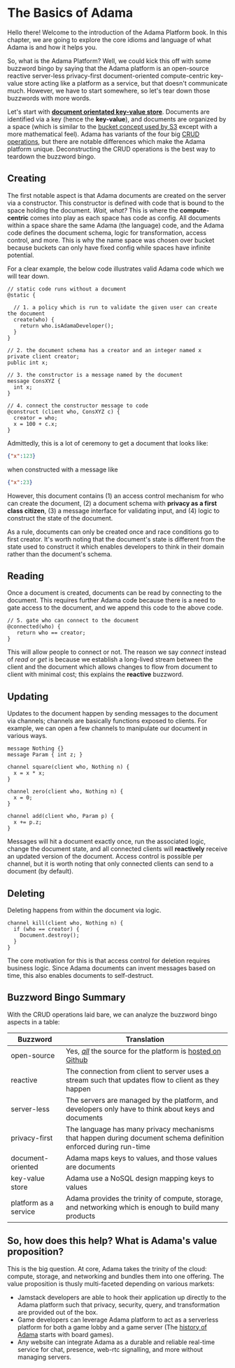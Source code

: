 # The Basics of Adama

Hello there!
Welcome to the introduction of the Adama Platform book.
In this chapter, we are going to explore the core idioms and language of what Adama is and how it helps you.

So, what is the Adama Platform?
Well, we could kick this off with some buzzword bingo by saying that the Adama platform is an open-source reactive server-less privacy-first document-oriented compute-centric key-value store acting like a platform as a service, but that doesn't communicate much.
However, we have to start somewhere, so let's tear down those buzzwords with more words.

Let's start with [**document orientated key-value store**](https://en.wikipedia.org/wiki/Document-oriented_database).
Documents are identified via a key (hence the **key-value**), and documents are organized by a space (which is similar to the [bucket concept used by S3](https://en.wikipedia.org/wiki/Amazon_S3) except with a more mathematical feel).
Adama has variants of the four big [CRUD operations](https://en.wikipedia.org/wiki/Create,_read,_update_and_delete), but there are notable differences which make the Adama platform unique. Deconstructing the CRUD operations is the best way to teardown the buzzword bingo.

## Creating
The first notable aspect is that Adama documents are created on the server via a constructor.
This constructor is defined with code that is bound to the space holding the document.
*Wait, what?*
This is where the **compute-centric** comes into play as each space has code as config. 
All documents within a space share the same Adama (the language) code, and the Adama code defines the document schema, logic for transformation, access control, and more.
This is why the name space was chosen over bucket because buckets can only have fixed config while spaces have infinite potential.

For a clear example, the below code illustrates valid Adama code which we will tear down.

```adama
// static code runs without a document
@static {

  // 1. a policy which is run to validate the given user can create the document
  create(who) {
    return who.isAdamaDeveloper();
  }
}

// 2. the document schema has a creator and an integer named x
private client creator;
public int x;

// 3. the constructor is a message named by the document
message ConsXYZ {
  int x;
}

// 4. connect the constructor message to code
@construct (client who, ConsXYZ c) {
  creator = who;
  x = 100 + c.x;
}
```

Admittedly, this is a lot of ceremony to get a document that looks like:

```json
{"x":123}
```

when constructed with a message like
```json
{"x":23}
```

However, this document contains (1) an access control mechanism for who can create the document, (2) a document schema with **privacy as a first class citizen**, (3) a message interface for validating input, and (4) logic to construct the state of the document.

As a rule, documents can only be created once and race conditions go to first creator. It's worth noting that the document's state is different from the state used to construct it which enables developers to think in their domain rather than the document's schema.

## Reading

Once a document is created, documents can be read by connecting to the document. This requires further Adama code because there is a need to gate access to the document, and we append this code to the above code.

```adama
// 5. gate who can connect to the document
@connected(who) {
   return who == creator;
}
```

This will allow people to connect or not.
The reason we say *connect* instead of *read* or *get* is because we establish a long-lived stream between the client and the document which allows changes to flow from document to client with minimal cost; this explains the **reactive** buzzword.

## Updating

Updates to the document happen by sending messages to the document via channels; channels are basically functions exposed to clients.
For example, we can open a few channels to manipulate our document in various ways.

```adama
message Nothing {}
message Param { int z; }

channel square(client who, Nothing n) {
  x = x * x;
}

channel zero(client who, Nothing n) {
  x = 0;
} 

channel add(client who, Param p) {
  x += p.z;
}
```

Messages will hit a document exactly once, run the associated logic, change the document state, and all connected clients will **reactively** receive an updated version of the document.
Access control is possible per channel, but it is worth noting that only connected clients can send to a document (by default).

## Deleting
Deleting happens from within the document via logic.

```adama
channel kill(client who, Nothing n) {
  if (who == creator) {
    Document.destroy();
  }
}
```

The core motivation for this is that access control for deletion requires business logic. Since Adama documents can invent messages based on time, this also enables documents to self-destruct.

## Buzzword Bingo Summary
With the CRUD operations laid bare, we can analyze the buzzword bingo aspects in a table:

| Buzzword | Translation |
| --- | --- |
| open-source | Yes, _<u>all</u>_ the source for the platform is [hosted on Github](https://github.com/mathgladiator/adama-lang) |
| reactive | The connection from client to server uses a stream such that updates flow to client as they happen |
| server-less | The servers are managed by the platform, and developers only have to think about keys and documents |
| privacy-first | The language has many privacy mechanisms that happen during document schema definition enforced during run-time |
| document-oriented | Adama maps keys to values, and those values are documents |
| key-value store | Adama use a NoSQL design mapping keys to values |
| platform as a service | Adama provides the trinity of compute, storage, and networking which is enough to build many products |

## So, how does this help? What is Adama's value proposition?
This is the big question. At core, Adama takes the trinity of the cloud: compute, storage, and networking and bundles them into one offering. The value proposition is thusly multi-faceted depending on various markets:
* Jamstack developers are able to hook their application up directly to the Adama platform such that privacy, security, query, and transformation are provided out of the box.
* Game developers can leverage Adama platform to act as a serverless platform for both a game lobby and a game server (The [history of Adama](/reference/history.html) starts with board games).
* Any website can integrate Adama as a durable and reliable real-time service for chat, presence, web-rtc signalling, and more without managing servers.